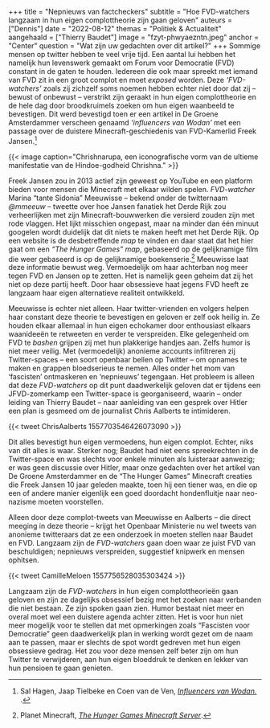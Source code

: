 +++
title = "Nepnieuws van factcheckers"
subtitle = "Hoe FVD-watchers langzaam in hun eigen complottheorie zijn gaan geloven"
auteurs = ["Dennis"]
date = "2022-08-12"
themas = "Politiek & Actualiteit"
aangehaald = ["Thierry Baudet"]
image = "fzyt-phwyaezntn.jpeg"
anchor = "Center"
question = "Wat zijn uw gedachten over dit artikel?"
+++
Sommige mensen op twitter hebben te veel vrije tijd. Een aantal lui hebben het namelijk hun levenswerk gemaakt om Forum voor Democratie (FVD) constant in de gaten te houden. Iedereen die ook maar spreekt met iemand van FVD zit in een groot complot en moet *exposed* worden. Deze *‘FVD-watchers’* zoals zij zichzelf soms noemen hebben echter niet door dat zij – bewust of onbewust – verstrikt zijn geraakt in hun eigen complottheorie en de hele dag door broodkruimels zoeken om hun eigen waanbeeld te bevestigen. Dit werd bevestigd toen er een artikel in De Groene Amsterdammer verscheen genaamd *‘influencers van Wodan’* met een passage over de duistere Minecraft-geschiedenis van FVD-Kamerlid Freek Jansen.[^1]

{{< image caption="Chrishnarupa, een iconografische vorm van de ultieme manifestatie van de Hindoe-godheid Chrishna." >}}

Freek Jansen zou in 2013 actief zijn geweest op YouTube en een platform bieden voor mensen die Minecraft met elkaar wilden spelen. *FVD-watcher* Marina “tante Sidonia” Meeuwisse – bekend onder de twitternaam *@mmeeuw* – tweette over hoe Jansen fanatiek het Derde Rijk zou verheerlijken met zijn Minecraft-bouwwerken die versierd zouden zijn met rode vlaggen. Het lijkt misschien ongepast, maar na minder dan één minuut googelen wordt duidelijk dat dit niets te maken heeft met het Derde Rijk. Op een website is de desbetreffende *map* te vinden en daar staat dat het hier gaat om een *“The Hunger Games”* *map*, gebaseerd op de gelijknamige film die weer gebaseerd is op de gelijknamige boekenserie.[^2] Meeuwisse laat deze informatie bewust weg. Vermoedelijk om haar achterban nog meer tegen FVD en Jansen op te zetten. Het is namelijk geen geheim dat zij het niet op deze partij heeft. Door haar obsessieve haat jegens FVD heeft ze langzaam haar eigen alternatieve realiteit ontwikkeld.

Meeuwisse is echter niet alleen. Haar twitter-vrienden en volgers helpen haar constant deze theorie te bevestigen en geloven er zelf ook heilig in. Ze houden elkaar allemaal in hun eigen echokamer door enthousiast elkaars waanideeën te retweeten en verder te verspreiden. Elke gelegenheid om FVD te *bashen* grijpen zij met hun plakkerige handjes aan. Zelfs humor is niet meer veilig. Met (vermoedelijk) anonieme accounts infiltreren zij Twitter-spaces – een soort openbaar bellen op Twitter – om opnames te maken en grappen bloedserieus te nemen. Alles onder het mom van ‘fascisten’ ontmaskeren en ‘nepnieuws’ tegengaan. Het probleem is alleen dat deze *FVD-watchers* op dit punt daadwerkelijk geloven dat er tijdens een JFVD-zomerkamp een Twitter-space is georganiseerd, waarin – onder leiding van Thierry Baudet – naar aanleiding van een gesprek over Hitler een plan is gesmeed om de journalist Chris Aalberts te intimideren. 

{{< tweet ChrisAalberts 1557703546426073090 >}}

Dit alles bevestigt hun eigen vermoedens, hun eigen complot. Echter, niks van dit alles is waar. Sterker nog; Baudet had niet eens spreekrechten in de Twitter-space en was slechts voor enkele minuten als luisteraar aanwezig; er was geen discussie over Hitler, maar onze gedachten over het artikel van De Groene Amsterdammer en de “The Hunger Games” Minecraft creaties die Freek Jansen 10 jaar geleden maakte, toen hij een tiener was, en die op een of andere manier eigenlijk een goed doordacht hondenfluitje naar neo-nazisme moeten voorstellen.

Alleen door deze complot-tweets van Meeuwisse en Aalberts – die direct meeging in deze theorie – krijgt het Openbaar Ministerie nu wel tweets van anonieme twitteraars dat ze een onderzoek in moeten stellen naar Baudet en FVD. Langzaam zijn de *FVD-watchers* gaan doen waar ze juist FVD van beschuldigen; nepnieuws verspreiden, suggestief knipwerk en mensen ophitsen.

{{< tweet CamilleMeloen 1557756528035303424 >}}

Langzaam zijn de *FVD-watchers* in hun eigen complottheorieën gaan geloven en zijn ze dagelijks obsessief bezig met het zoeken naar verbanden die niet bestaan. Ze zijn spoken gaan zien. Humor bestaat niet meer en overal moet wel een duistere agenda achter zitten. Het is voor hun niet meer mogelijk voor te stellen dat met opmerkingen zoals “Fascisten voor Democratie” geen daadwerkelijk plan in werking wordt gezet om de naam aan te passen, maar er slechts de spot wordt gedreven met hun eigen obsessieve gedrag. Het zou voor deze mensen zelf beter zijn om hun Twitter te verwijderen, aan hun eigen bloeddruk te denken en lekker van hun pensioen te gaan genieten.

[^1]: Sal Hagen, Jaap Tielbeke en Coen van de Ven, *[Influencers van Wodan.
](https://www.groene.nl/artikel/influencers-van-wodan)*.
[^2]: Planet Minecraft, *[The Hunger Games Minecraft Server](https://www.planetminecraft.com/server/lantea-pvp---factions-/)*.
